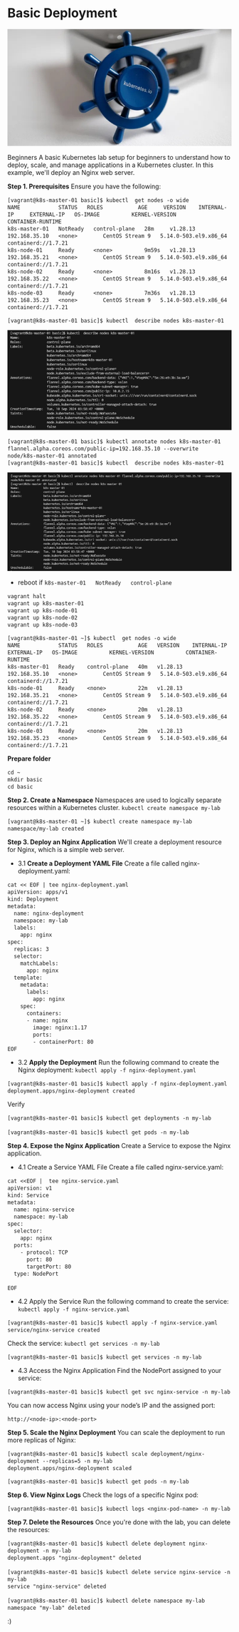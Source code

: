 #  Basic Deployment 
![](../assets/images/logo-kube.jpg)

Beginners
A basic Kubernetes lab setup for beginners to understand how to deploy, scale, and manage applications in a Kubernetes cluster. In this example, we'll deploy an Nginx web server.  

**Step 1. Prerequisites**
Ensure you have the following:


```
[vagrant@k8s-master-01 basic]$ kubectl  get nodes -o wide
NAME            STATUS   ROLES           AGE     VERSION    INTERNAL-IP     EXTERNAL-IP   OS-IMAGE          KERNEL-VERSION          CONTAINER-RUNTIME
k8s-master-01   NotReady   control-plane   28m     v1.28.13   192.168.35.10   <none>        CentOS Stream 9   5.14.0-503.el9.x86_64   containerd://1.7.21
k8s-node-01     Ready      <none>          9m59s   v1.28.13   192.168.35.21   <none>        CentOS Stream 9   5.14.0-503.el9.x86_64   containerd://1.7.21
k8s-node-02     Ready      <none>          8m16s   v1.28.13   192.168.35.22   <none>        CentOS Stream 9   5.14.0-503.el9.x86_64   containerd://1.7.21
k8s-node-03     Ready      <none>          7m36s   v1.28.13   192.168.35.23   <none>        CentOS Stream 9   5.14.0-503.el9.x86_64   containerd://1.7.21
```



```
[vagrant@k8s-master-01 basic]$ kubectl  describe nodes k8s-master-01 
```

![](../assets/images/kubelet-getnodes.png)

```
[vagrant@k8s-master-01 basic]$ kubectl annotate nodes k8s-master-01 flannel.alpha.coreos.com/public-ip=192.168.35.10 --overwrite
node/k8s-master-01 annotated
[vagrant@k8s-master-01 basic]$ kubectl  describe nodes k8s-master-01 
```

![](../assets/images/kubelet-getnodes-publicip.png)



- reboot if  ```k8s-master-01   NotReady   control-plane ```
```
vagrant halt
vagrant up k8s-master-01
vagrant up k8s-node-01
vagrant up k8s-node-02
vagrant up k8s-node-03
```

```
[vagrant@k8s-master-01 ~]$ kubectl  get nodes -o wide
NAME            STATUS   ROLES           AGE   VERSION    INTERNAL-IP     EXTERNAL-IP   OS-IMAGE          KERNEL-VERSION          CONTAINER-RUNTIME
k8s-master-01   Ready    control-plane   40m   v1.28.13   192.168.35.10   <none>        CentOS Stream 9   5.14.0-503.el9.x86_64   containerd://1.7.21
k8s-node-01     Ready    <none>          22m   v1.28.13   192.168.35.21   <none>        CentOS Stream 9   5.14.0-503.el9.x86_64   containerd://1.7.21
k8s-node-02     Ready    <none>          20m   v1.28.13   192.168.35.22   <none>        CentOS Stream 9   5.14.0-503.el9.x86_64   containerd://1.7.21
k8s-node-03     Ready    <none>          20m   v1.28.13   192.168.35.23   <none>        CentOS Stream 9   5.14.0-503.el9.x86_64   containerd://1.7.21
```

**Prepare folder**
```
cd ~
mkdir basic
cd basic
```

**Step 2. Create a Namespace**
Namespaces are used to logically separate resources within a Kubernetes cluster. ```kubectl create namespace my-lab```
```
[vagrant@k8s-master-01 ~]$ kubectl create namespace my-lab
namespace/my-lab created
```

**Step 3. Deploy an Nginx Application**
We'll create a deployment resource for Nginx, which is a simple web server.

- 3.1 **Create a Deployment YAML File**
Create a file called nginx-deployment.yaml:
```
cat << EOF | tee nginx-deployment.yaml
apiVersion: apps/v1
kind: Deployment
metadata:
  name: nginx-deployment
  namespace: my-lab
  labels:
    app: nginx
spec:
  replicas: 3
  selector:
    matchLabels:
      app: nginx
  template:
    metadata:
      labels:
        app: nginx
    spec:
      containers:
      - name: nginx
        image: nginx:1.17
        ports:
        - containerPort: 80
EOF
```

- 3.2 **Apply the Deployment**
Run the following command to create the Nginx deployment:  ```kubectl apply -f nginx-deployment.yaml```

```
[vagrant@k8s-master-01 basic]$ kubectl apply -f nginx-deployment.yaml
deployment.apps/nginx-deployment created
```

Verify
```
[vagrant@k8s-master-01 basic]$ kubectl get deployments -n my-lab

[vagrant@k8s-master-01 basic]$ kubectl get pods -n my-lab

```

**Step 4. Expose the Nginx Application**
Create a Service to expose the Nginx application.

- 4.1 Create a Service YAML File
Create a file called nginx-service.yaml:

```
cat <<EOF |  tee nginx-service.yaml
apiVersion: v1
kind: Service
metadata:
  name: nginx-service
  namespace: my-lab
spec:
  selector:
    app: nginx
  ports:
    - protocol: TCP
      port: 80
      targetPort: 80
  type: NodePort

EOF
```

- 4.2 Apply the Service
Run the following command to create the service: ```kubectl apply -f nginx-service.yaml```
```
[vagrant@k8s-master-01 basic]$ kubectl apply -f nginx-service.yaml
service/nginx-service created
```

Check the service:  ```kubectl get services -n my-lab```
```
[vagrant@k8s-master-01 basic]$ kubectl get services -n my-lab
```

- 4.3 Access the Nginx Application
Find the NodePort assigned to your service:

```
[vagrant@k8s-master-01 basic]$ kubectl get svc nginx-service -n my-lab
```

You can now access Nginx using your node’s IP and the assigned port:

```
http://<node-ip>:<node-port>
```

**Step 5. Scale the Nginx Deployment**
You can scale the deployment to run more replicas of Nginx:

```
[vagrant@k8s-master-01 basic]$ kubectl scale deployment/nginx-deployment --replicas=5 -n my-lab
deployment.apps/nginx-deployment scaled
```

```
[vagrant@k8s-master-01 basic]$ kubectl get pods -n my-lab
```

**Step 6. View Nginx Logs**
Check the logs of a specific Nginx pod:

```
[vagrant@k8s-master-01 basic]$ kubectl logs <nginx-pod-name> -n my-lab
```

**Step 7. Delete the Resources**
Once you're done with the lab, you can delete the resources:

```
[vagrant@k8s-master-01 basic]$ kubectl delete deployment nginx-deployment -n my-lab
deployment.apps "nginx-deployment" deleted

[vagrant@k8s-master-01 basic]$ kubectl delete service nginx-service -n my-lab
service "nginx-service" deleted

[vagrant@k8s-master-01 basic]$ kubectl delete namespace my-lab
namespace "my-lab" deleted

```

:)

